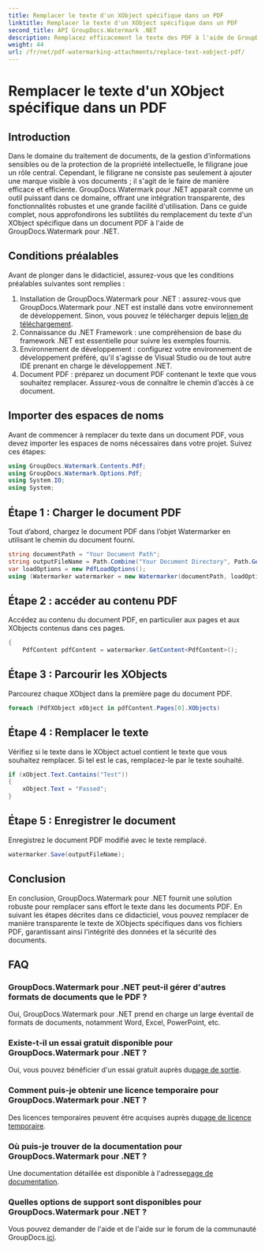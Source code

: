 ```yaml
---
title: Remplacer le texte d'un XObject spécifique dans un PDF
linktitle: Remplacer le texte d'un XObject spécifique dans un PDF
second_title: API GroupDocs.Watermark .NET
description: Remplacez efficacement le texte des PDF à l'aide de GroupDocs.Watermark pour .NET. Intégrez de manière transparente le filigrane dans vos applications .NET.
weight: 44
url: /fr/net/pdf-watermarking-attachments/replace-text-xobject-pdf/
---
```


# Remplacer le texte d'un XObject spécifique dans un PDF

## Introduction
Dans le domaine du traitement de documents, de la gestion d’informations sensibles ou de la protection de la propriété intellectuelle, le filigrane joue un rôle central. Cependant, le filigrane ne consiste pas seulement à ajouter une marque visible à vos documents ; il s'agit de le faire de manière efficace et efficiente. GroupDocs.Watermark pour .NET apparaît comme un outil puissant dans ce domaine, offrant une intégration transparente, des fonctionnalités robustes et une grande facilité d'utilisation. Dans ce guide complet, nous approfondirons les subtilités du remplacement du texte d'un XObject spécifique dans un document PDF à l'aide de GroupDocs.Watermark pour .NET.
## Conditions préalables
Avant de plonger dans le didacticiel, assurez-vous que les conditions préalables suivantes sont remplies :
1.  Installation de GroupDocs.Watermark pour .NET : assurez-vous que GroupDocs.Watermark pour .NET est installé dans votre environnement de développement. Sinon, vous pouvez le télécharger depuis le[lien de téléchargement](https://releases.groupdocs.com/Watermark/net/).
2. Connaissance du .NET Framework : une compréhension de base du framework .NET est essentielle pour suivre les exemples fournis.
3. Environnement de développement : configurez votre environnement de développement préféré, qu'il s'agisse de Visual Studio ou de tout autre IDE prenant en charge le développement .NET.
4. Document PDF : préparez un document PDF contenant le texte que vous souhaitez remplacer. Assurez-vous de connaître le chemin d’accès à ce document.

## Importer des espaces de noms
Avant de commencer à remplacer du texte dans un document PDF, vous devez importer les espaces de noms nécessaires dans votre projet. Suivez ces étapes:

```csharp
using GroupDocs.Watermark.Contents.Pdf;
using GroupDocs.Watermark.Options.Pdf;
using System.IO;
using System;
```
## Étape 1 : Charger le document PDF
Tout d’abord, chargez le document PDF dans l’objet Watermarker en utilisant le chemin du document fourni.
```csharp
string documentPath = "Your Document Path";
string outputFileName = Path.Combine("Your Document Directory", Path.GetFileName(documentPath));
var loadOptions = new PdfLoadOptions();
using (Watermarker watermarker = new Watermarker(documentPath, loadOptions))
```
## Étape 2 : accéder au contenu PDF
Accédez au contenu du document PDF, en particulier aux pages et aux XObjects contenus dans ces pages.
```csharp
{
    PdfContent pdfContent = watermarker.GetContent<PdfContent>();
```
## Étape 3 : Parcourir les XObjects
Parcourez chaque XObject dans la première page du document PDF.
```csharp
foreach (PdfXObject xObject in pdfContent.Pages[0].XObjects)
```
## Étape 4 : Remplacer le texte
Vérifiez si le texte dans le XObject actuel contient le texte que vous souhaitez remplacer. Si tel est le cas, remplacez-le par le texte souhaité.
```csharp
if (xObject.Text.Contains("Test"))
{
    xObject.Text = "Passed";
}
```
## Étape 5 : Enregistrer le document
Enregistrez le document PDF modifié avec le texte remplacé.
```csharp
watermarker.Save(outputFileName);
```

## Conclusion
En conclusion, GroupDocs.Watermark pour .NET fournit une solution robuste pour remplacer sans effort le texte dans les documents PDF. En suivant les étapes décrites dans ce didacticiel, vous pouvez remplacer de manière transparente le texte de XObjects spécifiques dans vos fichiers PDF, garantissant ainsi l'intégrité des données et la sécurité des documents.
## FAQ
### GroupDocs.Watermark pour .NET peut-il gérer d'autres formats de documents que le PDF ?
Oui, GroupDocs.Watermark pour .NET prend en charge un large éventail de formats de documents, notamment Word, Excel, PowerPoint, etc.
### Existe-t-il un essai gratuit disponible pour GroupDocs.Watermark pour .NET ?
 Oui, vous pouvez bénéficier d'un essai gratuit auprès du[page de sortie](https://releases.groupdocs.com/).
### Comment puis-je obtenir une licence temporaire pour GroupDocs.Watermark pour .NET ?
 Des licences temporaires peuvent être acquises auprès du[page de licence temporaire](https://purchase.groupdocs.com/temporary-license/).
### Où puis-je trouver de la documentation pour GroupDocs.Watermark pour .NET ?
 Une documentation détaillée est disponible à l'adresse[page de documentation](https://tutorials.groupdocs.com/Watermark/net/).
### Quelles options de support sont disponibles pour GroupDocs.Watermark pour .NET ?
 Vous pouvez demander de l'aide et de l'aide sur le forum de la communauté GroupDocs.[ici](https://forum.groupdocs.com/c/watermark/19).